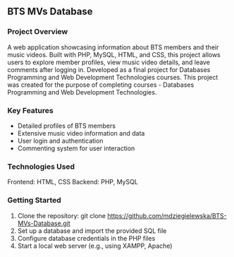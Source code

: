 ## BTS MVs Database

### Project Overview

A web application showcasing information about BTS members and their music videos. Built with PHP, MySQL, HTML, and CSS, this project allows users to explore member profiles, view music video details, and leave comments after logging in. Developed as a final project for Databases Programming and Web Development Technologies courses.
This project was created for the purpose of completing courses - Databases Programming and Web Development Technologies.


### Key Features
- Detailed profiles of BTS members
- Extensive music video information and data
- User login and authentication
- Commenting system for user interaction


### Technologies Used
Frontend: HTML, CSS
Backend: PHP, MySQL


### Getting Started

1. Clone the repository: git clone https://github.com/mdziegielewska/BTS-MVs-Database.git
2. Set up a database and import the provided SQL file
3. Configure database credentials in the PHP files
4. Start a local web server (e.g., using XAMPP, Apache)
